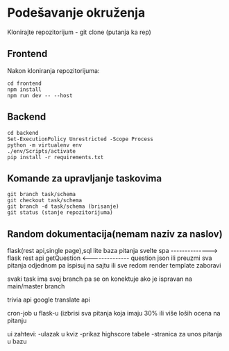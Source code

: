 # Podešavanje okruženja

Klonirajte repozitorijum - git clone (putanja ka rep)

## Frontend
Nakon kloniranja repozitorijuma:
```Shell
cd frontend
npm install
npm run dev -- --host
```

## Backend
```Shell
cd backend
Set-ExecutionPolicy Unrestricted -Scope Process
python -m virtualenv env
./env/Scripts/activate
pip install -r requirements.txt
```

## Komande za upravljanje taskovima

```Shell
git branch task/schema
git checkout task/schema
git branch -d task/schema (brisanje)
git status (stanje repozitorijuma)
```

## Random dokumentacija(nemam naziv za naslov)

flask(rest api,single page),sql lite baza pitanja 
svelte spa --------------> flask rest api
       	     getQuestion
	   <--------------
            question json
ili preuzmi sva pitanja odjednom pa ispisuj na sajtu ili sve redom
render template zaboravi

svaki task ima svoj branch pa se on konektuje ako je ispravan na main/master branch

trivia api
google translate api

cron-job
 u flask-u (izbrisi sva pitanja koja imaju 30% ili više loših ocena na pitanju

ui zahtevi:
 -ulazak u kviz
 -prikaz highscore tabele
 -stranica za unos pitanja u bazu
